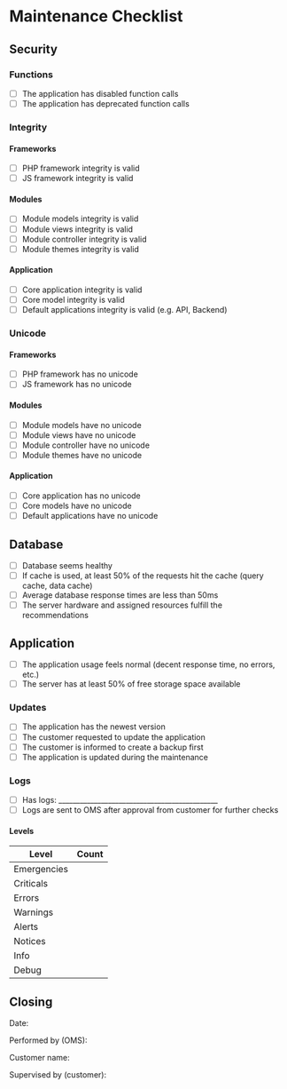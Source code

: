# Maintenance Checklist

## Security

### Functions

- [ ] The application has disabled function calls
- [ ] The application has deprecated function calls

### Integrity

#### Frameworks

- [ ] PHP framework integrity is valid
- [ ] JS framework integrity is valid

#### Modules

- [ ] Module models integrity is valid
- [ ] Module views integrity is valid
- [ ] Module controller integrity is valid
- [ ] Module themes integrity is valid

#### Application

- [ ] Core application integrity is valid
- [ ] Core model integrity is valid
- [ ] Default applications integrity is valid (e.g. API, Backend)

### Unicode

#### Frameworks

- [ ] PHP framework has no unicode
- [ ] JS framework has no unicode

#### Modules

- [ ] Module models have no unicode
- [ ] Module views have no unicode
- [ ] Module controller have no unicode
- [ ] Module themes have no unicode

#### Application

- [ ] Core application has no unicode
- [ ] Core models have no unicode
- [ ] Default applications have no unicode

## Database

- [ ] Database seems healthy
- [ ] If cache is used, at least 50% of the requests hit the cache (query cache, data cache)
- [ ] Average database response times are less than 50ms
- [ ] The server hardware and assigned resources fulfill the recommendations

## Application

- [ ] The application usage feels normal (decent response time, no errors, etc.)
- [ ] The server has at least 50% of free storage space available

### Updates

- [ ] The application has the newest version
- [ ] The customer requested to update the application
- [ ] The customer is informed to create a backup first
- [ ] The application is updated during the maintenance

### Logs

- [ ] Has logs: _____________________________________________
- [ ] Logs are sent to OMS after approval from customer for further checks

#### Levels

| Level       | Count |
| ----------- | ----- |
| Emergencies |       |
| Criticals   |       |
| Errors      |       |
| Warnings    |       |
| Alerts      |       |
| Notices     |       |
| Info        |       |
| Debug       |       |

## Closing

Date:

Performed by (OMS):

Customer name:

Supervised by (customer):